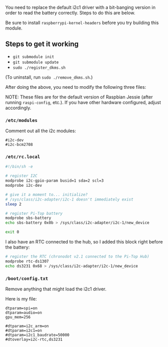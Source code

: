 You need to replace the default i2c1 driver with a bit-banging version
in order to read the battery correctly.
Steps to do this are below.

Be sure to install `raspberrypi-kernel-headers` before you try building
this module.

## Steps to get it working

 - `git submodule init`
 - `git submodule update`
 - `sudo ./register_dkms.sh`

(To uninstall, run `sudo ./remove_dkms.sh`.)

After doing the above, you need to modify the following three files:

NOTE:
These files are for the default version of Raspbian Jessie (after running
`raspi-config`, etc.).
If you have other hardware configured, adjust accordingly.

### `/etc/modules`

Comment out all the i2c modules:

```
#i2c-dev
#i2c-bcm2708
```

### `/etc/rc.local`

```sh
#!/bin/sh -e

# register I2C
modprobe i2c-gpio-param busid=1 sda=2 scl=3
modprobe i2c-dev

# give it a moment to... initialize?
# /sys/class/i2c-adapter/i2c-1 doesn't immediately exist
sleep 2

# register Pi-Top battery
modprobe sbs-battery
echo sbs-battery 0x0b > /sys/class/i2c-adapter/i2c-1/new_device

exit 0
```

I also have an RTC connected to the hub, so I added this block right
before the battery:

```sh
# register the RTC (chronodot v2.1 connected to the Pi-Top Hub)
modprobe rtc-ds1307
echo ds3231 0x68 > /sys/class/i2c-adapter/i2c-1/new_device
```

### `/boot/config.txt`

Remove anything that might load the i2c1 driver.

Here is my file:

```
dtparam=spi=on
dtparam=audio=on
gpu_mem=256

#dtparam=i2c_arm=on
#dtparam=i2c1=on
#dtparam=i2c1_baudrate=50000
#dtoverlay=i2c-rtc,ds3231
```

